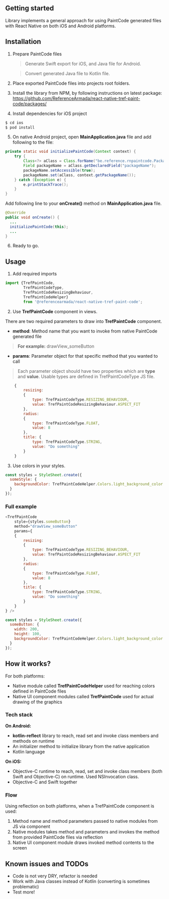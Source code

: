 ## Getting started

Library implements a general approach for using PaintCode generated files with React Native on both iOS and Android platforms.

## Installation
1. Prepare PaintCode files
   > Generate Swift export for iOS, and Java file for Android.
   
   > Convert generated Java file to Kotlin file.

2. Place exported PaintCode files into projects root folders.

3. Install the library from NPM, by following instructions on latest package:
   https://github.com/ReferenceArmada/react-native-tref-paint-code/packages/

4. Install dependencies for iOS project

```sh
$ cd ios
$ pod install
```

5. On native Android project, open **MainApplication.java** file and add following to the file:

```java
private static void initializePaintCode(Context context) {
    try {
        Class<?> aClass = Class.forName("be.reference.rnpaintcode.PackageUtil");
        Field packageName = aClass.getDeclaredField("packageName");
        packageName.setAccessible(true);
        packageName.set(aClass, context.getPackageName());
    } catch (Exception e) {
        e.printStackTrace();
    }
}
```

Add following line to your **onCreate()** method on **MainApplication.java** file.

```java
@Override
public void onCreate() {
  ...    
  initializePaintCode(this);
  ...
}
```

6. Ready to go.


## Usage
1. Add required imports

```javascript
import {TrefPaintCode,
        TrefPaintCodeType,
        TrefPaintCodeResizingBehaviour,
        TrefPaintCodeHelper}
        from '@referencearmada/react-native-tref-paint-code';
```

2. Use **TrefPaintCode** component in views.

There are two required parameters to draw into **TrefPaintCode** component.

- **method**: Method name that you want to invoke from native PaintCode generated file

> **For example:** drawView_someButton

- **params**: Parameter object for that specific method that you wanted to call

> Each parameter object should have two properties which are **type** and **value**. Usable types are defined in TrefPaintCodeType JS file.

```javascript
    {
        resizing:
        {
            type: TrefPaintCodeType.RESIZING_BEHAVIOUR,
            value: TrefPaintCodeResizingBehaviour.ASPECT_FIT
        },
        radius:
        {
            type: TrefPaintCodeType.FLOAT,
            value: 8
        },
        title: {
            type: TrefPaintCodeType.STRING,
            value: "Do something"
        }
    }
```

3. Use colors in your styles.

```javascript
const styles = StyleSheet.create({
  someStyle: {
    backgroundColor: TrefPaintCodeHelper.Colors.light_background_color
  }
});
```

### Full example

```javascript
<TrefPaintCode
    style={styles.someButton}
    method="drawView_someButton"
    params={
    {
        resizing:
        {
            type: TrefPaintCodeType.RESIZING_BEHAVIOUR,
            value: TrefPaintCodeResizingBehaviour.ASPECT_FIT
        },
        radius:
        {
            type: TrefPaintCodeType.FLOAT,
            value: 8
        },
        title: {
            type: TrefPaintCodeType.STRING,
            value: "Do something"
        }
    }
} />

const styles = StyleSheet.create({
  someButton: {
    width: 200,
    height: 100,      
    backgroundColor: TrefPaintCodeHelper.Colors.light_background_color
  }
});
```

## How it works?
For both platforms:
- Native module called **TrefPaintCodeHelper** used for reaching colors defined in PaintCode files
- Native UI component modules called **TrefPaintCode** used for actual drawing of the graphics

### **Tech stack**

**On Android:**

- **kotlin-reflect** library to reach, read set and invoke class members and methods on runtime
- An initializer method to initialize library from the native application
- Kotlin language

**On iOS:**

- Objective-C runtime to reach, read, set and invoke class members (both Swift and Objective-C) on runtime. Used NSInvocation class.
- Objective-C and Swift together

### **Flow**

Using reflection on both platforms, when a TrefPaintCode component is used:

1. Method name and method parameters passed to native modules from JS via component
2. Native modules takes method and parameters and invokes the method from provided PaintCode files via reflection
3. Native UI component module draws invoked method contents to the screen

## Known issues and TODOs
- Code is not very DRY, refactor is needed
- Work with Java classes instead of Kotlin (converting is sometimes problematic)
- Test more!
